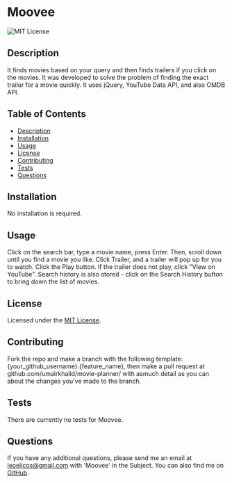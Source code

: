 # Moovee
  ![MIT License](https://img.shields.io/badge/MIT%20License-0?label=license&labelColor=white&color=black) 
  
## Description

It finds movies based on your query and then finds trailers if you click on the movies. It was developed to solve the problem of finding the exact trailer for a movie quickly. It uses jQuery, YouTube Data API, and also OMDB API.

## Table of Contents
- [Description](#description)
- [Installation](#installation)
- [Usage](#usage)
- [License](#license)
- [Contributing](#contributing)
- [Tests](#tests)
- [Questions](#questions)

## Installation
  
No installation is required.
  
## Usage
  
Click on the search bar, type a movie name, press Enter. Then, scroll down until you find a movie you like. Click Trailer, and a trailer will pop up for you to watch. Click the Play button. If the trailer does not play, click "View on YouTube". Search history is also stored - click on the Search History button to bring down the list of movies.
  
## License
  
Licensed under the [MIT License](../LICENSE).

## Contributing

Fork the repo and make a branch with the following template: {your_github_username}.{feature_name}, then make a pull request at github.com/umairkhalid/movie-planner/ with asmuch detail as you can about the changes you've made to the branch.

## Tests

There are currently no tests for Moovee.

## Questions

If you have any additional questions, please send me an email at leoelicos@gmail.com with 'Moovee' in the Subject. You can also find me on [GitHub](https://github.com/leoelicos).
